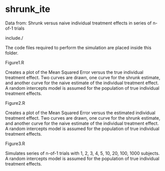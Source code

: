 # shrunk_ite
Data from: Shrunk versus naive individual treatment effects in series of n-of-1 trials

include./

The code files required to perform the simulation are placed inside this folder.

Figure1.R

Creates a plot of the Mean Squared Error versus the true individual treatment effect. Two curves are drawn, one curve for the shrunk estimate, and another curve for the naive estimate of the individual treatment effect. A random intercepts model is assumed for the population of true individual treatment effects.

Figure2.R

Creates a plot of the Mean Squared Error versus the estimated individual treatment effect. Two curves are drawn, one curve for the shrunk estimate, and another curve for the naive estimate of the individual treatment effect. A random intercepts model is assumed for the population of true individual treatment effects.

Figure3.R

Simulates series of n-of-1 trials with 1, 2, 3, 4, 5, 10, 20, 100, 1000 subjects. A random intercepts model is assumed for the population of true individual treatment effects.
